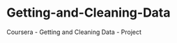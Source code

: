 Getting-and-Cleaning-Data
=========================

Coursera - Getting and Cleaning Data - Project
